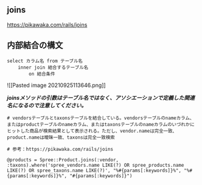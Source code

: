 ## joins
https://pikawaka.com/rails/joins

## 内部結合の構文

```
select カラム名 from テーブル名
	inner join 結合するテーブル名
		on 結合条件
```

![[Pasted image 20210925113646.png]]

***joinsメソッドの引数はテーブル名ではなく、アソシエーションで定義した関連名になるので注意してください。***


```
# vendorsテーブルとtaxonsテーブルを結合している。vendorsテーブルのnameカラム、またはproductテーブルのnameカラム、またはtaxonsテーブルのnameカラムのいづれかにヒットした商品が検索結果として表示される。ただし、vendor.nameは完全一致、product.nameは曖昧一致、taxonsは完全一致検索

# 参考：https://pikawaka.com/rails/joins

@products = Spree::Product.joins(:vendor, :taxons).where('spree_vendors.name LIKE(?) OR spree_products.name LIKE(?) OR spree_taxons.name LIKE(?)', "%#{params[:keywords]}%", "%#{params[:keywords]}%", "#{params[:keywords]}")
```
